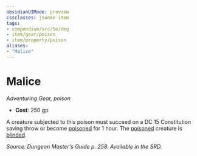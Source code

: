 ```yaml
---
obsidianUIMode: preview
cssclasses: json5e-item
tags:
- compendium/src/5e/dmg
- item/gear/poison
- item/property/poison
aliases: 
- "Malice"
---
```

# Malice
*Adventuring Gear, poison*  

- **Cost**: 250 gp

A creature subjected to this poison must succeed on a DC 15 Constitution saving throw or become [poisoned](_conditions.md#poisoned) for 1 hour. The [poisoned](_conditions.md#poisoned) creature is [blinded](_conditions.md#blinded).

*Source: Dungeon Master's Guide p. 258. Available in the SRD.*